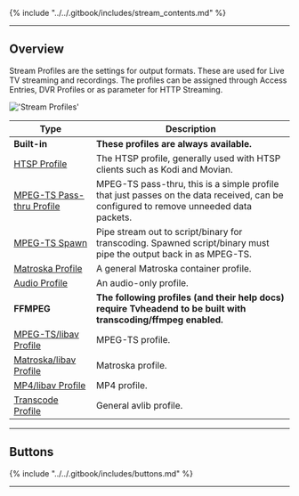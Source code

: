 {% include "../../.gitbook/includes/stream_contents.md" %}

---

## Overview

Stream Profiles are the settings for output formats. These are used for Live TV
streaming and recordings. The profiles can be assigned through Access Entries,
DVR Profiles or as parameter for HTTP Streaming.

!['Stream Profiles'](static/img/doc/stream/stream_profiles_tab.png)

Type                                               | Description 
-------------------------------------------------------------------|-------------
**Built-in**                                                       | **These profiles are always available.**
[HTSP Profile](class/profile-htsp)                                 | The HTSP profile, generally used with HTSP clients such as Kodi and Movian.
[MPEG-TS Pass-thru Profile](class/profile-mpegts)                  | MPEG-TS pass-thru, this is a simple profile that just passes on the data received, can be configured to remove unneeded data packets.
[MPEG-TS Spawn](class/profile-mpegts-spawn)                        | Pipe stream out to script/binary for transcoding. Spawned script/binary must pipe the output back in as MPEG-TS.
[Matroska Profile](class/profile-matroska)                         | A general Matroska container profile.
[Audio Profile](class/profile-audio)                               | An audio-only profile.
**FFMPEG**                                                         | **The following profiles (and their help docs) require Tvheadend to be built with transcoding/ffmpeg enabled.**
[MPEG-TS/libav Profile](class/profile-libav-mpegts)                | MPEG-TS profile.
[Matroska/libav Profile](class/profile-libav-matroska)             | Matroska profile.
[MP4/libav Profile](class/profile-libav-mp4)                       | MP4 profile.
[Transcode Profile](class/profile-transcode)                       | General avlib profile.

---

## Buttons

{% include "../../.gitbook/includes/buttons.md" %}

---
